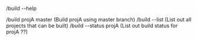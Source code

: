 /build --help

/build projA master (Build projA using master branch)
/build --list (List out all projects that can be built)
/build --status projA (List out build status for projA ??)